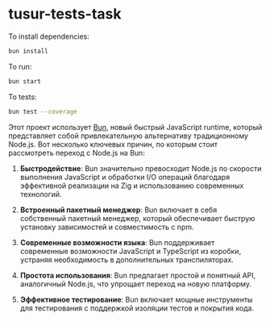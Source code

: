 # tusur-tests-task

To install dependencies:

```bash
bun install
```

To run:

```bash
bun start
```

To tests:

```bash
bun test --coverage
```

Этот проект использует [Bun](https://bun.sh), новый быстрый JavaScript runtime, который представляет собой привлекательную альтернативу традиционному Node.js. Вот несколько ключевых причин, по которым стоит рассмотреть переход с Node.js на Bun:

1. **Быстродействие**: Bun значительно превосходит Node.js по скорости выполнения JavaScript и обработки I/O операций благодаря эффективной реализации на Zig и использованию современных технологий.

2. **Встроенный пакетный менеджер**: Bun включает в себя собственный пакетный менеджер, который обеспечивает быструю установку зависимостей и совместимость с npm.

3. **Современные возможности языка**: Bun поддерживает современные возможности JavaScript и TypeScript из коробки, устраняя необходимость в дополнительных транспиляторах.

4. **Простота использования**: Bun предлагает простой и понятный API, аналогичный Node.js, что упрощает переход на новую платформу.

5. **Эффективное тестирование**: Bun включает мощные инструменты для тестирования с поддержкой изоляции тестов и покрытия кода.


